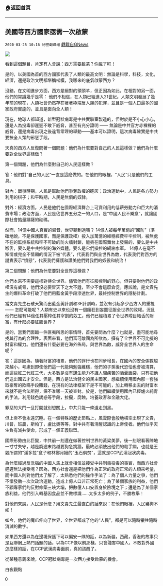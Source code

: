 ###  [:house:返回首頁](https://github.com/ourhimalayas/txt)
---

## 美國等西方國家亟需一次啟蒙
`2020-03-25 10:16 秘密翻译组` [轉載自GNews](https://gnews.org/zh-hant/152586/)

![](https://s3-ap-northeast-1.amazonaws.com/news.guo.offload.media/wp-content/uploads/2020/03/25100409/1-2.jpeg)

看到這個題目，肯定有人會說：西方需要啟蒙？你瘋了吧！

是的，以美國為首的西方國家代表了人類的最高文明：無論是科學，科技，文化，經濟，還是政治文明都堪稱楷模，我哪來的底氣啟蒙西方？

沒錯，在文明進步方面，西方是絕對的領頭羊，但正因為如此，在相對的另一面，他們的常識幾乎是零： 他們不相信，在人類已經進入21世紀，人類文明發展了幾年前的現在，人類社會仍然存在著著極端反人類的犯罪，並且是一個人口最多的國家政府實施的，並且是面向全人類！

現在，地球人都知道，新型冠狀病毒是中共實驗室製造的，但對於是不小心小心，還是人為投毒卻遲遲不敢下威脅，甚至有充分證明 —— 無論是中共官方赤裸裸的威脅，還是病毒出現之後違背常理的舉動——基本可以證明，這次病毒確實是中共要挾全人類的邪惡手段。

天真的西方人反復問著一個問題：他們為什麼要對自己的人民這樣做？他們為什麼要對全世界這樣做？

第一個問題，他們為什麼對自己的人民這樣做？

答：他們對“自己的人民”一直是這麼做的。在他們的眼裡，“人民”只是他們的工具。

對內：戰爭時期，人民是幫助他們爭奪政權的砲灰；政治運動中，人民是各方勢力利用的棋子；和平時期，人民是無償的奴隸。

對外：經濟方面，人民是他們在國際經濟舞台上可資利用的低薪勞動力和巨大的消費市場；政治方面，人民是佔世界五分之一的人口，是“中國人民不樂意”，就讓國際社會掂量躊躇的砝碼。

然而，14億中國人真實的聲音，世界聽到過嗎？ 14億人被每年萬億的“國防”（準確地說，不是保護國家，而是保護政權）投入加萬億的維穩經費牢牢控制，被無處不在的監控系統和牢不可破的防火牆封鎖，能夠在國際舞台上發聲的，要么是中共喉舌，要么是中共控制的海外媒體，要么是它們操控的網絡水軍。 14億人在毫不知情或完全不情願的情況下被“代表”，代表我們與全世界為敵，代表我們對西方的譴責表示“憤怒”，代表我們擁護和讚美他們對我們的奴役和統治！

第二個問題：他們為什麼要對全世界這樣做？

他們本來不需要這樣對待全世界。儘管他們有征服控制的野心，但只要對他們的政權沒有威脅，他們沒必要冒天下之大不韙，至少不會這麼倉促。應該說，是文貴先生的爆料革命打破了他們用藍金黃手段滲透世界，最終控制世界的隱秘計劃。

當文貴先生石破天驚而出藍金黃計劃和3F計劃時，並沒有引起多少西方人的重視—— 怎麼可能呢？人類有史以來也沒有一個瘋狂到妄圖征服全世界的政權。況且他們已經有14億任其壓榨任其宰割的奴工，他們已經積累了令世界瞠目結舌的財富，有什麼必要征服世界？

是的，當我們面臨一件匪夷所思的事情時，首先要問為什麼？也就是，盡可能地尋找其行為的合理性。表面來看，他們富可敵國為所欲為，擁有了全世界不可比擬的財富和權力。他們還有什麼必要在海外佈局，與世界為敵，威脅全世界人的生命呢？

答：這是因為，隨著財富的積累，他們的罪行也在同步增長，在國內的安全係數越來越小，考慮到即使他們這一代能夠勉強維穩，他們的子孫後代恐怕也會被清算，而這些紅二代紅三代，大多數是沒有謀生能力不識人間疾苦的酒囊飯袋，只有把他們送出國去才安全。但是，西方是法治健全的民主國家，想繼續使用國內那一套強取豪奪的欺瞞手段賺錢，在現有的法律框架下是不可能的，加上轉移出去的財富本來就不是合法所得，保不准哪一天被查封。於是，他們繼續使用國內已經爐火純青的手法，利用錢色誘惑等手段，拉攏，腐蝕，培養政客和金融大佬。

罪惡的大門一旦打開就別想關上，中共只能一條道走到黑。

但上帝不會永遠沉睡。在一個特殊的歷史節點上，風雲際會般地橫空出現了文貴，川普，班農，斯帕丁，盧比奧等等，對中共有著清醒認識的上帝使者。他們似乎天生負有滅共使命，形成了一個正義聯盟。

國際形勢由此巨變，中共前一刻還在做著控制世界的黃粱美夢，後一刻眼看著陣地一寸寸失守，越是窮途末路越要狗急跳牆，最終必須使出他們的殺手鐧，也就是王毅所謂的“潘多拉”盒子和林鄭月娥的“玉石俱焚”，這就是CCP武漢冠狀病毒。

為什麼經過反洗腦的中國人馬上就會相信並接受中共制毒投毒的事實，而西方社會遲遲無法接受呢？因為，西方社會還是把他們作為正常的政府正常的人類來考量，而中國人則對他們太了解了，太熟悉他們的操作手法了：為了個人力量之爭，他們不惜發動一次次政治運動，造成上億人口非正常死亡；為了某個家族的利益，他們不顧專家們的反對修築三峽大壩，把數億人口安置身於險境之下；還是為了某個家族利益，他們引入轉基因食品並不做標識……太多太多的例子，不勝枚舉！

對他們來說，人民是什麼？用文貴先生最直白的話來說：在他們眼裡，人民豬狗不如！

如今，他們的魔爪伸向了世界，全世界都成了他的“人民”，都是可以隨時犧牲隨時消滅的數字。

如果西方還以為在邊境保護下可以偏安一隅的話，以為新疆，西藏，香港的故事只是互聯網上熱門話題的話，以為CCP像以前那樣，只會殘害中國人，不敢對外國怎麼樣的話，在CCP武漢病毒面前，真的該醒了。

從某種意義來說，CCP冠狀病毒是一次西方接受啟蒙的機會。

白夜觀點

0
